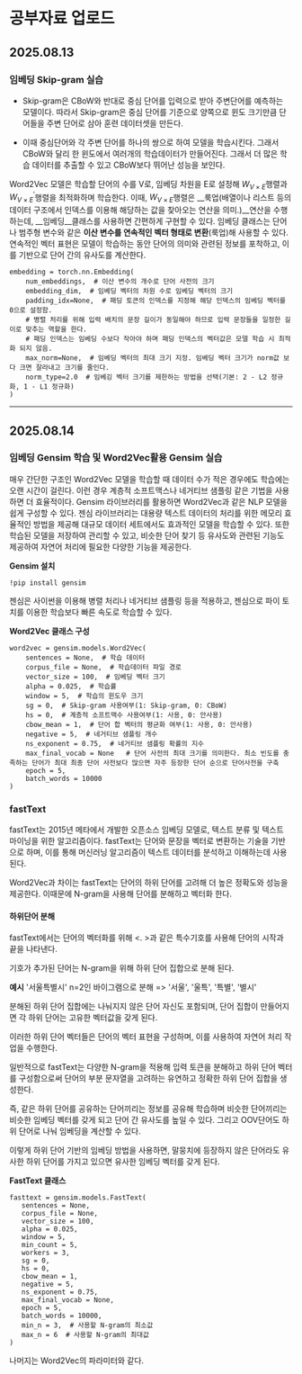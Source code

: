 # 공부자료 업로드

## 2025.08.13
### 임베딩 Skip-gram 실습
- Skip-gram은 CBoW와 반대로 중심 단어를 입력으로 받아 주변단어를 예측하는 모델이다. 따라서 Skip-gram은 중심 단어를 기준으로 양쪽으로 윈도 크기만큼 단어들을 주변 단어로 삼아 훈련 데이터셋을 만든다.
  
- 이때 중심단어와 각 주변 단어를 하나의 쌍으로 하여 모델을 학습시킨다. 그래서 CBoW와 달리 한 윈도에서 여러개의 학습데이터가 만들어진다. 그래서 더 많은 학습 데이터를 추출할 수 있고 CBoW보다 뛰어난 성능을 보인다.

Word2Vec 모델은 학습할 단어의 수를 V로, 임베딩 차원을 E로 설정해 $W_{V\times E}$행렬과 $W_{V\times E}^\prime$행렬을 최적화하며 학습한다. 이때, $W_{V\times E}$행렬은 __룩업(배열이나 리스트 등의 데이터 구조에서 인덱스를 이용해 해당하는 값을 찾아오는 연산을 의미.)__연산을 수행하는데, __임베딩__클래스를 사용하면 간편하게 구현할 수 있다.
임베딩 클래스는 단어나 범주형 변수와 같은 __이산 변수를 연속적인 벡터 형태로 변환__(룩업)해 사용할 수 있다. 연속적인 벡터 표현은 모델이 학습하는 동안 단어의 의미와 관련된 정보를 포착하고, 이를 기반으로 단어 간의 유사도를 계산한다.
```
embedding = torch.nn.Embedding(
    num_embeddings,  # 이산 변수의 개수로 단어 사전의 크기
    embedding_dim,  # 임베딩 벡터의 차원 수로 임베딩 벡터의 크기
    padding_idx=None,  # 패딩 토큰의 인덱스를 지정해 해당 인덱스의 임베딩 벡터를 0으로 설정함. 
    # 병렬 처리를 위해 입력 배치의 문장 길이가 동일해야 하므로 입력 문장들을 일정한 길이로 맞추는 역할을 한다.
    # 패딩 인덱스는 임베딩 수보다 작아야 하며 패딩 인덱스의 벡터값은 모델 학습 시 최적화 되지 않음.
    max_norm=None,  # 임베딩 벡터의 최대 크기 지정. 임베딩 벡터 크기가 norm값 보다 크면 잘라내고 크기를 줄인다.
    norm_type=2.0  # 임베깅 벡터 크기를 제한하는 방법을 선택(기본: 2 - L2 정규화, 1 - L1 정규화)
)
```
-----------------------------------
## 2025.08.14
### 임베딩 Gensim 학습 및 Word2Vec활용 Gensim 실습
매우 간단한 구조인 Word2Vec 모델을 학습할 때 데이터 수가 적은 경우에도 학습에는 오랜 시간이 걸린다. 이런 경우 계층적 소프트맥스나 네거티브 샘플링 같은 기법을 사용하면 더 효율적이다.
Gensim 라이브러리를 활용하면 Word2Vec과 같은 NLP 모델을 쉽게 구성할 수 있다. 젠심 라이브러리는 대용량 텍스트 데이터의 처리를 위한 메모리 효율적인 방법을 제공해 대규모 데이터 세트에서도 효과적인 모델을 학습할 수 있다.
또한 학습된 모델을 저장하여 관리할 수 있고, 비슷한 단어 찾기 등 유사도와 관련된 기능도 제공하여 자연어 처리에 필요한 다양한 기능을 제공한다.

**Gensim 설치**
```
!pip install gensim
```

젠심은 사이썬을 이용해 병렬 처리나 네거티브 샘플링 등을 적용하고, 젠심으로 파이 토치를 이용한 학습보다 빠른 속도로 학습할 수 있다.

**Word2Vec 클래스 구성**
```
word2vec = gensim.models.Word2Vec(
    sentences = None,  # 학습 데이터
    corpus_file = None,  # 학습데이터 파일 경로
    vector_size = 100,  # 임베딩 벡터 크기
    alpha = 0.025,  # 학습률
    window = 5,  # 학습의 윈도우 크기
    sg = 0,  # Skip-gram 사용여부(1: Skip-gram, 0: CBoW)
    hs = 0,  # 계층적 소프트맥수 사용여부(1: 사용, 0: 안사용)
    cbow_mean = 1,  # 단어 합 벡터의 평균화 여부(1: 사용, 0: 안사용)
    negative = 5,  # 네거티브 샘플링 개수
    ns_exponent = 0.75,  # 네거티브 샘플링 확률의 지수
    max_final_vocab = None   # 단어 사전의 최대 크기를 의미한다. 최소 빈도를 충족하는 단어가 최대 최종 단어 사전보다 많으면 자주 등장한 단어 순으로 단어사전을 구축
    epoch = 5,
    batch_words = 10000
)
```

### fastText
fastText는 2015년 메타에서 개발한 오픈소스 임베딩 모델로, 텍스트 분류 및 텍스트 마이닝을 위한 알고리즘이다. fastText는 단어와 문장을 벡터로 변환하는 기술을 기반으로 하며, 이를 통해 머신러닝 알고리즘이 텍스트 데이터를 분석하고 이해하는데 사용된다.

Word2Vec과 차이는 fastText는 단어의 하위 단어를 고려해 더 높은 정확도와 성능을 제공한다. 이때문에 N-gram을 사용해 단어를 분해하고 벡터화 한다.

#### 하위단어 분해
fastText에서는 단어의 벡터화를 위해 <. >과 같은 특수기호를 사용해 단어의 시작과 끝을 나타낸다.

기호가 추가된 단어는 N-gram을 위해 하위 단어 집합으로 분해 된다.

**예시**
'서울특별시' n=2인 바이그램으로 분해
 => '서울', '울특', '특별', '별시'

분해된 하위 단어 집합에는 나눠지지 않은 단어 자신도 포함되며, 단어 집합이 만들어지면 각 하위 단어는 고유한 벡터값을 갖게 된다.

 이러한 하위 단어 벡터들은 단어의 벡터 표현을 구성하며, 이를 사용하여 자연어 처리 작업을 수행한다.

 일반적으로 fastText는 다양한 N-gram을 적용해 입력 토큰을 분해하고 하위 단어 벡터를 구성함으로써 단어의 부분 문자열을 고려하는 유연하고 정확한 하위 단어 집합을 생성한다.

 즉, 같은 하위 단어를 공유하는 단어끼리는 정보를 공유해 학습하며 비슷한 단어끼리는 비슷한 임베딩 벡터를 갖게 되고 단어 간 유사도를 높일 수 있다. 그리고 OOV단어도 하위 단어로 나눠 임베딩을 계산할 수 있다.

 이렇게 하위 단어 기반의 임베딩 방법을 사용하면, 말뭉치에 등장하지 않은 단어라도 유사한 하위 단어를 가지고 있으면 유사한 임베딩 벡터를 갖게 된다.
 
**FastText 클래스**
```
fasttext = gensim.models.FastText(
   sentences = None,
   corpus_file = None,
   vector_size = 100,
   alpha = 0.025,
   window = 5,
   min_count = 5,
   workers = 3,
   sg = 0,
   hs = 0,
   cbow_mean = 1,
   negative = 5,
   ns_exponent = 0.75,
   max_final_vocab = None,
   epoch = 5,
   batch_words = 10000,
   min_n = 3,  # 사용할 N-gram의 최소값
   max_n = 6  # 사용할 N-gram의 최대값
)
```
나머지는 Word2Vec의 파라미터와 같다.
